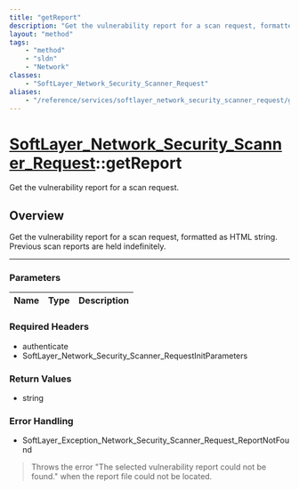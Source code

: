 ```yaml
---
title: "getReport"
description: "Get the vulnerability report for a scan request, formatted as HTML string. Previous scan reports are held indefinitely."
layout: "method"
tags:
    - "method"
    - "sldn"
    - "Network"
classes:
    - "SoftLayer_Network_Security_Scanner_Request"
aliases:
    - "/reference/services/softlayer_network_security_scanner_request/getReport"
---
```

# [SoftLayer_Network_Security_Scanner_Request](/reference/services/SoftLayer_Network_Security_Scanner_Request)::getReport


Get the vulnerability report for a scan request.


## Overview 
Get the vulnerability report for a scan request, formatted as HTML string. Previous scan reports are held indefinitely. 

-----

### Parameters 
|Name | Type | Description |
| --- | --- | --- |


### Required Headers
* authenticate
* SoftLayer_Network_Security_Scanner_RequestInitParameters


### Return Values
* string



### Error Handling

* SoftLayer_Exception_Network_Security_Scanner_Request_ReportNotFound 

> Throws the error "The selected vulnerability report could not be found." when the report file could not be located. 



